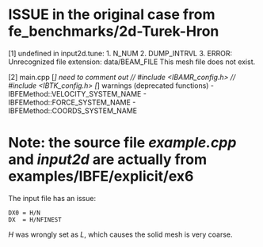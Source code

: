 # ISSUE in the original case from fe_benchmarks/2d-Turek-Hron
[1] undefined in input2d.tune: 
    1. N_NUM
    2. DUMP_INTRVL
    3. ERROR: Unrecognized file extension: data/BEAM_FILE
        This mesh file does not exist.

[2] main.cpp
    [*] need to comment out 
        // #include <IBAMR_config.h>
        // #include <IBTK_config.h>
    [*] warnings (deprecated functions)
        - IBFEMethod::VELOCITY_SYSTEM_NAME
        - IBFEMethod::FORCE_SYSTEM_NAME
        - IBFEMethod::COORDS_SYSTEM_NAME
        
# Note: the source file _example.cpp_ and _input2d_ are actually from examples/IBFE/explicit/ex6
The input file has an issue:
```
DX0 = H/N                           
DX  = H/NFINEST  
```
*H* was wrongly set as *L*, which causes the solid mesh is very coarse.
